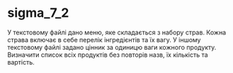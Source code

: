 # sigma_7_2

У текстовому файлі дано меню, яке складається з набору страв. Кожна страва включає в себе перелік інгредієнтів та їх вагу. 
У іншому текстовому файлі задано цінник за одиницю ваги кожного продукту.
Визначити список всіх продуктів без повторів назв, їх кількість та вартість.

